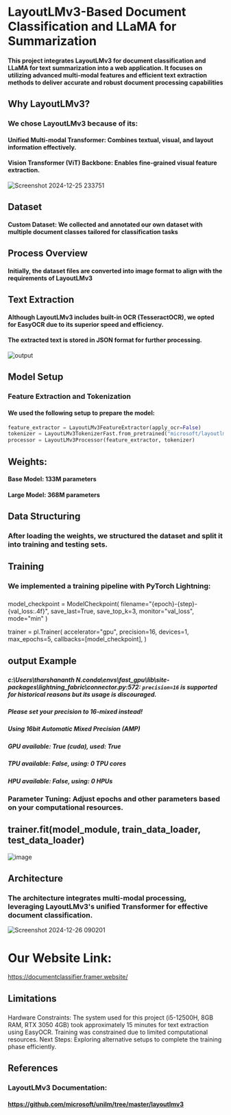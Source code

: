 # **LayoutLMv3-Based Document Classification and LLaMA for Summarization**  
#### This project integrates LayoutLMv3 for document classification and LLaMA for text summarization into a web application. It focuses on utilizing advanced multi-modal features and efficient text extraction methods to deliver accurate and robust document processing capabilities

## **Why LayoutLMv3?**
### We chose LayoutLMv3 because of its:
#### **Unified Multi-modal Transformer:** Combines textual, visual, and layout information effectively.
#### **Vision Transformer (ViT) Backbone:** Enables fine-grained visual feature extraction.
![Screenshot 2024-12-25 233751](https://github.com/user-attachments/assets/88dfef03-8edf-4b4c-af88-69f48dbb30bc)

## **Dataset**
####   Custom Dataset: We collected and annotated our own dataset with multiple document classes tailored for classification tasks

## **Process Overview**
####   Initially, the dataset files are converted into image format to align with the requirements of LayoutLMv3

## **Text Extraction**
####   Although LayoutLMv3 includes built-in **OCR** (TesseractOCR), we opted for EasyOCR due to its superior speed and efficiency.
####   The extracted text is stored in JSON format for further processing.
![output](https://github.com/user-attachments/assets/b193abac-6bfe-412b-aadd-428ecc0b2aaa)

## Model Setup
### **Feature Extraction and Tokenization**
#### We used the following setup to prepare the model:

```python
feature_extractor = LayoutLMv3FeatureExtractor(apply_ocr=False)
tokenizer = LayoutLMv3TokenizerFast.from_pretrained("microsoft/layoutlmv3-base")
processor = LayoutLMv3Processor(feature_extractor, tokenizer) 
```

## **Weights:**
####  Base Model: 133M parameters
####  Large Model: 368M parameters

## **Data Structuring**
### After loading the weights, we structured the dataset and split it into training and testing sets.

## **Training**
### We implemented a training pipeline with PyTorch Lightning:

###
model_checkpoint = ModelCheckpoint(
    filename="{epoch}-{step}-{val_loss:.4f}", save_last=True, save_top_k=3, monitor="val_loss", mode="min"
)

trainer = pl.Trainer(
    accelerator="gpu",
    precision=16,
    devices=1,
    max_epochs=5,
    callbacks=[model_checkpoint],
)
## output Example
### 
##### c:\Users\tharshananth N\.conda\envs\fast_gpu\lib\site-packages\lightning_fabric\connector.py:572: `precision=16` is supported for historical reasons but its usage is discouraged. 
##### Please set your precision to 16-mixed instead!
##### Using 16bit Automatic Mixed Precision (AMP)
##### GPU available: True (cuda), used: True
##### TPU available: False, using: 0 TPU cores
##### HPU available: False, using: 0 HPUs

### **Parameter Tuning:** Adjust epochs and other parameters based on your computational resources.


## trainer.fit(model_module, train_data_loader, test_data_loader)
![image](https://github.com/user-attachments/assets/dcfc4f26-8c04-4ca6-a3b4-68d5cf813ba6)




## **Architecture**
### The architecture integrates multi-modal processing, leveraging LayoutLMv3's unified Transformer for effective document classification.
![Screenshot 2024-12-26 090201](https://github.com/user-attachments/assets/c1c3f69b-d153-41e9-b5c1-ad6c526e6ddf)
# Our Website Link: 
https://documentclassifier.framer.website/
## **Limitations**
###
Hardware Constraints:
The system used for this project (i5-12500H, 8GB RAM, RTX 3050 4GB) took approximately 15 minutes for text extraction using EasyOCR.
Training was constrained due to limited computational resources.
Next Steps:
Exploring alternative setups to complete the training phase efficiently.

## **References**
### LayoutLMv3 **Documentation:** 
#### https://github.com/microsoft/unilm/tree/master/layoutlmv3


